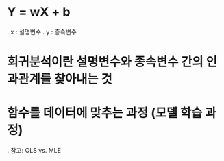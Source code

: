 # Y = wX + b
  . x : 설명변수
  . y : 종속변수
# 회귀분석이란 설명변수와 종속변수 간의 인과관계를 찾아내는 것
# 함수를 데이터에 맞추는 과정 (모델 학습 과정)
  . 참고: OLS vs. MLE
